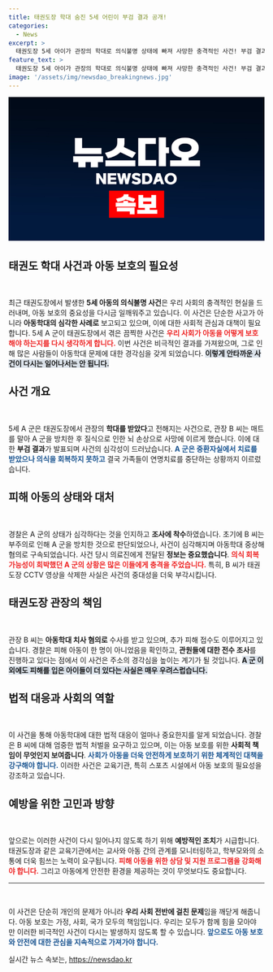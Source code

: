 ```yaml
---
title: 태권도장 학대 숨진 5세 어린이 부검 결과 공개!
categories:
  - News
excerpt: >
  태권도장 5세 아이가 관장의 학대로 의식불명 상태에 빠져 사망한 충격적인 사건! 부검 결과는 질식으로 밝혀졌고, 추가 피해도 확인 중. 더 높은 혐의로 수사 확대! 클릭하여 사건의 전말을 확인하세요!
feature_text: >
  태권도장 5세 아이가 관장의 학대로 의식불명 상태에 빠져 사망한 충격적인 사건! 부검 결과는 질식으로 밝혀졌고, 추가 피해도 확인 중. 더 높은 혐의로 수사 확대! 클릭하여 사건의 전말을 확인하세요!
image: '/assets/img/newsdao_breakingnews.jpg'
---
```


<p><img src="/assets/img/newsdao_breakingnews.jpg" alt="bookingtag 속보" /></p>

<p><!DOCTYPE html>
<html lang="ko">
<head>
    <meta charset="UTF-8">
    <meta name="viewport" content="width=device-width, initial-scale=1.0">
    <title>태권도 학대 사건과 아동 보호의 필요성</title>
</head>
<body></p>

<h2>태권도 학대 사건과 아동 보호의 필요성</h2>

<p data-ke-size="size16">&nbsp;</p>

<p data-ke-size="size16">최근 태권도장에서 발생한 <b>5세 아동의 의식불명 사건</b>은 우리 사회의 충격적인 현실을 드러내며, 아동 보호의 중요성을 다시금 일깨워주고 있습니다. 이 사건은 단순한 사고가 아니라 <b>아동학대의 심각한 사례로</b> 보고되고 있으며, 이에 대한 사회적 관심과 대책이 필요합니다. 5세 A 군이 태권도장에서 겪은 끔찍한 사건은 <b><span style="color: #ee2323;">우리 사회가 아동을 어떻게 보호해야 하는지를 다시 생각하게 합니다.</span></b> 이번 사건은 비극적인 결과를 가져왔으며, 그로 인해 많은 사람들이 아동학대 문제에 대한 경각심을 갖게 되었습니다. <b><span style="background-color: #21538527;">이렇게 안타까운 사건이 다시는 일어나서는 안 됩니다.</span></b></p>

<h2 data-ke-size="size26">사건 개요</h2>

<p data-ke-size="size16">&nbsp;</p>

<p data-ke-size="size16">5세 A 군은 태권도장에서 관장의 <b>학대를 받았다</b>고 전해지는 사건으로, 관장 B 씨는 매트를 말아 A 군을 방치한 후 질식으로 인한 뇌 손상으로 사망에 이르게 했습니다. 이에 대한 <b>부검 결과</b>가 발표되며 사건의 심각성이 드러났습니다. <b><span style="color: #1a5490;">A 군은 중환자실에서 치료를 받았으나 의식을 회복하지 못하고</span></b> 결국 가족들이 연명치료를 중단하는 상황까지 이르렀습니다.</p>

<h2 data-ke-size="size26">피해 아동의 상태와 대처</h2>

<p data-ke-size="size16">&nbsp;</p>

<p data-ke-size="size16">경찰은 A 군의 상태가 심각하다는 것을 인지하고 <b>조사에 착수</b>하였습니다. 초기에 B 씨는 부주의로 인해 A 군을 방치한 것으로 판단되었으나, 사건이 심각해지며 아동학대 중상해 혐의로 구속되었습니다. 사건 당시 의료진에게 전달된 <b>정보는 중요했습니다</b>. <b><span style="color: #ee2323;">의식 회복 가능성이 희박했던 A 군의 상황은 많은 이들에게 충격을 주었습니다.</span></b> 특히, B 씨가 태권도장 CCTV 영상을 삭제한 사실은 사건의 중대성을 더욱 부각시킵니다.</p>

<h2 data-ke-size="size26">태권도장 관장의 책임</h2>

<p data-ke-size="size16">&nbsp;</p>

<p data-ke-size="size16">관장 B 씨는 <b>아동학대 치사 혐의로</b> 수사를 받고 있으며, 추가 피해 접수도 이루어지고 있습니다. 경찰은 피해 아동이 한 명이 아니었음을 확인하고, <b>관원들에 대한 전수 조사</b>를 진행하고 있다는 점에서 이 사건은 주소의 경각심을 높이는 계기가 될 것입니다. <b><span style="background-color: #21538527;">A 군 이외에도 피해를 입은 아이들이 더 있다는 사실은 매우 우려스럽습니다.</span></b></p>

<h2 data-ke-size="size26">법적 대응과 사회의 역할</h2>

<p data-ke-size="size16">&nbsp;</p>

<p data-ke-size="size16">이 사건을 통해 아동학대에 대한 법적 대응이 얼마나 중요한지를 알게 되었습니다. 경찰은 B 씨에 대해 엄중한 법적 처벌을 요구하고 있으며, 이는 아동 보호를 위한 <b>사회적 책임이 무엇인지 보여줍니다</b>. <b><span style="color: #1a5490;">사회가 아동을 더욱 안전하게 보호하기 위한 체계적인 대책을 강구해야 합니다.</span></b> 이러한 사건은 교육기관, 특히 스포츠 시설에서 아동 보호의 필요성을 강조하고 있습니다.</p>

<h2 data-ke-size="size26">예방을 위한 고민과 방향</h2>

<p data-ke-size="size16">&nbsp;</p>

<p data-ke-size="size16">앞으로는 이러한 사건이 다시 일어나지 않도록 하기 위해 <b>예방적인 조치</b>가 시급합니다. 태권도장과 같은 교육기관에서는 교사와 아동 간의 관계를 모니터링하고, 학부모와의 소통에 더욱 힘쓰는 노력이 요구됩니다. <b><span style="color: #ee2323;">피해 아동을 위한 상담 및 지원 프로그램을 강화해야 합니다.</span></b> 그리고 아동에게 안전한 환경을 제공하는 것이 무엇보다도 중요합니다.</p>

<hr>

<p data-ke-size="size16">&nbsp;</p>

<p data-ke-size="size16">이 사건은 단순히 개인의 문제가 아니라 <b>우리 사회 전반에 걸친 문제</b>임을 깨닫게 해줍니다. 아동 보호는 가정, 사회, 국가 모두의 책임입니다. 우리는 모두가 함께 힘을 모아야 만 이러한 비극적인 사건이 다시는 발생하지 않도록 할 수 있습니다. <b><span style="color: #1a5490;">앞으로도 아동 보호와 안전에 대한 관심을 지속적으로 가져가야 합니다.</span></b></p>

<p></body>
</html></p>
실시간 뉴스 속보는, <a href="https://newsdao.kr" rel="dofollow">https://newsdao.kr</a>


